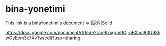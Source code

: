 # bina-yonetimi

This link is a binaYonetimi's document => 
[![N|Solid](https://docs.google.com/document/d/1ede2raqRIkxgrmROjrnBXadI83U98hwOyEem3k7XvTw/edit?usp=sharing)


https://docs.google.com/document/d/1ede2raqRIkxgrmROjrnBXadI83U98hwOyEem3k7XvTw/edit?usp=sharing
